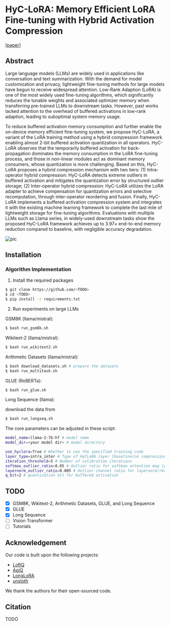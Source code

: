 # HyC-LoRA: Memory Efficient LoRA Fine-tuning with Hybrid Activation Compression

[[paper](xxxxxxxx)]

## Abstract

Large language models (LLMs) are widely used in applications like conversation and text summarization. With
the demand for model customization and privacy, lightweight fine-tuning methods for large models have begun to
receive widespread attention. Low-Rank Adaption (LoRA) is one of the most widely used fine-tuning algorithms,
which significantly reduces the tunable weights and associated optimizer memory when transferring pre-trained
LLMs to downstream tasks. However, past works lacked attention to the overhead of buffered activations in
low-rank adaption, leading to suboptimal system memory usage.

To reduce buffered activation memory consumption and further enable the on-device memory efficient fine-tuning
system, we propose HyC-LoRA, a variant of the LoRA training method using a hybrid compression framework
enabling almost 2-bit buffered activation quantization in all operators. HyC-LoRA observes that the temporarily
buffered activation for back-propagation dominates the memory consumption in the LoRA fine-tuning process,
and those in non-linear modules act as dominant memory consumers, whose quantization is more challenging.
Based on this, HyC-LoRA proposes a hybrid compression mechanism with two tiers: (1) Intra-operator hybrid
compression: HyC-LoRA detects extreme outliers in buffered activation and mitigates the quantization error
by structured outlier storage; (2) Inter-operator hybrid compression: HyC-LoRA utilizes the LoRA adapter
to achieve compensation for quantization errors and selective recomputation, through inter-operator reordering
and fusion. Finally, HyC-LoRA implements a buffered activation compression system and integrates it with the
existing machine learning framework to complete the last mile of lightweight storage for fine-tuning algorithms.
Evaluations with multiple LLMs such as Llama series, in widely-used downstream tasks show the proposed
HyC-LoRA framework achieves up to 3.97× end-to-end memory reduction compared to baseline, with negligible
accuracy degradation.

![pic](figures/main-intra-inter.png)

## Installation

### Algorithm Implementation

1. Install the required packages

```bash
$ git clone https://github.com/<TODO>
$ cd <TODO>
$ pip install -r requirements.txt
```

2. Run experiments on large LLMs

GSM8K (llama/mistral):

```bash
$ bash run_gsm8k.sh
```

Wikitext-2 (llama/mistral):

```bash
$ bash run_wikitext2.sh
```

Arithmetic Datasets (llama/mistral):

```bash
$ bash download_datasets.sh # prepare the datasets
$ bash run_multitask.sh
```

GLUE (RoBERTa):

```bash
$ bash run_glue.sh
```

Long Sequence (llama):

download the data from []()

```bash
$ bash run_longseq.sh
```

The core parameters can be adjusted in these script:

```bash
model_name=llama-2-7b-hf # model name
model_dir=<your model dir> # model directory

use_hyclora=True # Whether to use the specified training code
layer_type=intra_inter # Type of HyCLoRA layer [baseline(no compression), intra(optimization in single operator), intra_inter(optimization between operators), intra_inter_full_fuse(equivalent to intra_inter at the algorithmic level, but with kernel fusion for access-intensive operations such as lora, activation function, hadamard product, etc. during forward and backward passes)]
iteration_threshold=5 # Number of calibration iterations
softmax_outlier_ratio=0.05 # Outlier ratio for softmax attention map (play no role when use flash_attn)
layernorm_outlier_ratio=0.005 # Outlier channel ratio for layernorm/rmsnorm
q_bit=2 # quantization bit for buffered activation
```

## TODO

- [x]  GSM8K, Wikitext-2, Arithmetic Datasets, GLUE, and Long Sequence
- [x]  GLUE
- [x]  Long Sequence
- [ ]  Vision Transformer
- [ ]  Tutorials

## Acknowledgement

Our code is built upon the following projects:

* [LoftQ](https://github.com/yxli2123/LoftQ)
* [ApiQ](https://github.com/BaohaoLiao/ApiQ)
* [LongLoRA](https://github.com/dvlab-research/LongLoRA)
* [unsloth](https://github.com/unslothai/unsloth)

We thank the authors for their open-sourced code.

## Citation

TODO
